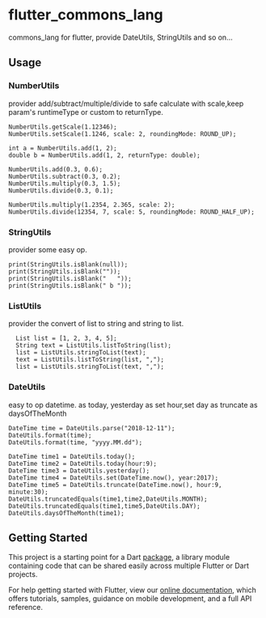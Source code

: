 # flutter_commons_lang

commons_lang for flutter, provide DateUtils, StringUtils and so on...

## Usage

### NumberUtils
provider add/subtract/multiple/divide to safe calculate with scale,keep param's runtimeType or custom to returnType.

```
NumberUtils.getScale(1.12346);
NumberUtils.setScale(1.1246, scale: 2, roundingMode: ROUND_UP);

int a = NumberUtils.add(1, 2);
double b = NumberUtils.add(1, 2, returnType: double);

NumberUtils.add(0.3, 0.6);
NumberUtils.subtract(0.3, 0.2);
NumberUtils.multiply(0.3, 1.5);
NumberUtils.divide(0.3, 0.1);

NumberUtils.multiply(1.2354, 2.365, scale: 2);
NumberUtils.divide(12354, 7, scale: 5, roundingMode: ROUND_HALF_UP);
```

### StringUtils
provider some easy op.

```
print(StringUtils.isBlank(null));
print(StringUtils.isBlank(""));
print(StringUtils.isBlank("   "));
print(StringUtils.isBlank(" b "));
```

### ListUtils
provider the convert of list to string and string to list.

```
  List list = [1, 2, 3, 4, 5];
  String text = ListUtils.listToString(list);
  list = ListUtils.stringToList(text);
  text = ListUtils.listToString(list, ",");
  list = ListUtils.stringToList(text, ",");
```

### DateUtils
easy to op datetime.
as today, yesterday
as set hour,set day
as truncate
as daysOfTheMonth

```
DateTime time = DateUtils.parse("2018-12-11");
DateUtils.format(time);
DateUtils.format(time, "yyyy.MM.dd");

DateTime time1 = DateUtils.today();
DateTime time2 = DateUtils.today(hour:9);
DateTime time3 = DateUtils.yesterday();
DateTime time4 = DateUtils.set(DateTime.now(), year:2017);
DateTime time5 = DateUtils.truncate(DateTime.now(), hour:9, minute:30);
DateUtils.truncatedEquals(time1,time2,DateUtils.MONTH);
DateUtils.truncatedEquals(time1,time5,DateUtils.DAY);
DateUtils.daysOfTheMonth(time1);
```

## Getting Started

This project is a starting point for a Dart
[package](https://flutter.io/developing-packages/),
a library module containing code that can be shared easily across
multiple Flutter or Dart projects.

For help getting started with Flutter, view our
[online documentation](https://flutter.io/docs), which offers tutorials,
samples, guidance on mobile development, and a full API reference.
